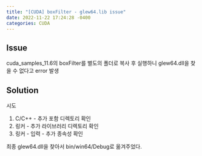```yaml
---
title: "[CUDA] boxFilter - glew64.lib issue"
date: 2022-11-22 17:24:28 -0400
categories: CUDA
---
```


## Issue

cuda_samples_11.6의 boxFilter를 별도의 폴더로 복사 후 실행하니 glew64.dll을 찾을 수 없다고 error 발생

## Solution

시도
1. C/C++ - 추가 포함 디렉토리 확인
2. 링커 - 추가 라이브러리 디렉토리 확인
3. 링커 - 입력 - 추가 종속성 확인

최종
glew64.dll을 찾아서 bin/win64/Debug로 옮겨주었다.
